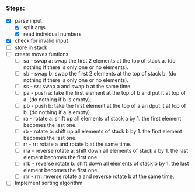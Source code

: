 ### Steps:

- [X] parse input
   - [X] split args
   - [X] read individual numbers
- [X] check for invalid input
- [ ] store in stack
- [ ] create moves funtions
  - [ ] sa - swap a: swap the first 2 elements at the top of stack a. (do nothing if there is only one or no elements).
  - [ ] sb - swap b: swap the first 2 elements at the top of stack b. (do nothing if there is only one or no elements).
  - [ ] ss - ss: swap a and swap b at the same time.
  - [ ] pa - push a: take the first element at the top of b and put it at top of a. (do nothing if b is empty).
  - [ ] pb - push b: take the first element at the top of a an dput it at top of b. (do nothing if a is empty).
  - [ ] ra - rotate a: shift up all elements of stack a by 1. the first element becomes the last one.
  - [ ] rb - rotate b: shift up all elements of stack b by 1. the first element becomes the last one.
  - [ ] rr - rr: rotate a and rotate b at the same time.
  - [ ] rra - reverse rotate a: shift down all elements of stack a by 1. the last element becomes the first one.
  - [ ] rrb - reverse rotate b: shift down all elements of stack b by 1. the last element beoomes the first one.
  - [ ] rrr - rrr: reverse rotate a and reverse rotate b at the same time.
- [ ] Implement sorting algorithm
